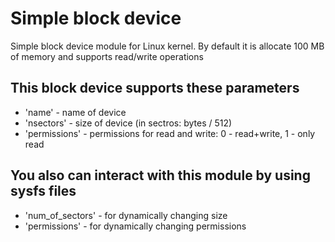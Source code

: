 # Simple block device
Simple block device module for Linux kernel.
By default it is allocate 100 MB of memory and supports read/write operations
## This block device supports these parameters
* 'name' - name of device
* 'nsectors' - size of device (in sectros: bytes / 512)
* 'permissions' - permissions for read and write: 0 - read+write, 1 - only read
## You also can interact with this module by using sysfs files
* 'num_of_sectors' - for dynamically changing size
* 'permissions' - for dynamically changing permissions
